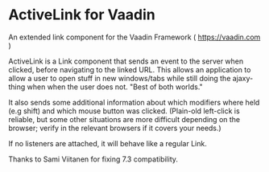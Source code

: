 ActiveLink for Vaadin
==========

An extended link component for the Vaadin Framework ( https://vaadin.com )

ActiveLink is a Link component that sends an event to the server when clicked, before navigating to the linked URL. 
This allows an application to allow a user to open stuff in new windows/tabs while still doing the ajaxy-thing when when the user does not. "Best of both worlds." 

It also sends some additional information about which modifiers where held (e.g shift) and which mouse button was clicked. 
(Plain-old left-click is reliable, but some other situations are more difficult depending on the browser; verify in the relevant browsers if it covers your needs.) 

If no listeners are attached, it will behave like a regular Link.

Thanks to Sami Viitanen for fixing 7.3 compatibility.